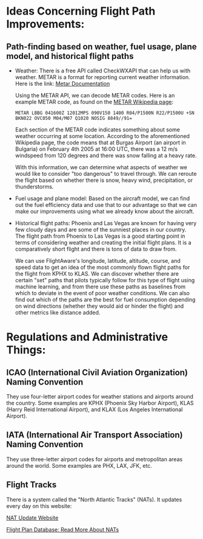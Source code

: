 # Ideas Concerning Flight Path Improvements:

## Path-finding based on weather, fuel usage, plane model, and historical flight paths

- Weather:
  There is a free API called CheckWXAPI that can help us with weather. METAR is a format for reporting current weather information. Here is the link: [Metar Documentation](https://www.checkwxapi.com/documentation/metar)

  Using the METAR API, we can decode METAR codes. Here is an example METAR code, as found on the [METAR Wikipedia page](https://en.wikipedia.org/wiki/METAR):
  
  ``` METAR LBBG 041600Z 12012MPS 090V150 1400 R04/P1500N R22/P1500U +SN BKN022 OVC050 M04/M07 Q1020 NOSIG 8849//91= ```

   Each section of the METAR code indicates something about some weather occurring at some location. According to the aforementioned Wikipedia page, the code means that at Burgas Airport (an airport in Bulgaria) on February 4th 2005 at 16:00 UTC, there was a 12 m/s windspeed from 120 degrees and there was snow falling at a heavy rate.

  With this information, we can determine what aspects of weather we would like to consider "too dangerous" to travel through. We can reroute the flight based on whether there is snow, heavy wind, precipitation, or thunderstorms.

- Fuel usage and plane model:
  Based on the aircraft model, we can find out the fuel efficiency data and use that to our advantage so that we can make our improvements using what we already know about the aircraft. 

- Historical flight paths:
  Phoenix and Las Vegas are known for having very few cloudy days and are some of the sunniest places in our country. The flight path from Phoenix to Las Vegas is a good starting point in terms of considering weather and creating the initial flight plans. It is a comparatively short flight and there is tons of data to draw from.

  We can use FlightAware's longitude, latitude, altitude, course, and speed data to get an idea of the most commonly flown flight paths for the flight from KPHX to KLAS. We can discover whether there are certain "set" paths that pilots typically follow for this type of flight using machine learning, and from there use these paths as baselines from which to deviate in the event of poor weather conditions. We can also find out which of the paths are the best for fuel consumption depending on wind directions (whether they would aid or hinder the flight) and other metrics like distance added. 


# Regulations and Administrative Things:

## ICAO (International Civil Aviation Organization) Naming Convention 
They use four-letter airport codes for weather stations and airports around the country. Some examples are KPHX (Phoenix Sky Harbor Airport), KLAS (Harry Reid International Airport), and KLAX (Los Angeles International Airport).

## IATA (International Air Transport Association) Naming Convention
They use three-letter airport codes for airports and metropolitan areas around the world. Some examples are PHX, LAX, JFK, etc.

## Flight Tracks 
There is a system called the "North Atlantic Tracks" (NATs). It updates every day on this website:

[NAT Update Website](https://notams.aim.faa.gov/nat.html)

[Flight Plan Database: Read More About NATs](https://flightplandatabase.com/nav/NATS)

